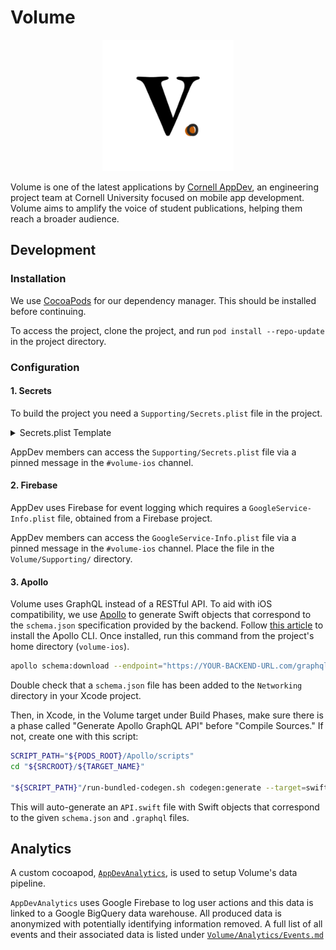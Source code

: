 # Volume

<p align="center"><img src=https://github.com/cuappdev/volume-ios/blob/master/Volume/Assets.xcassets/AppIcon.appiconset/Logo%20%232-1024.png
width=210/></p>

Volume is one of the latest applications by [Cornell AppDev](http://cornellappdev.com), an engineering project team at Cornell University focused on mobile app development. Volume aims to amplify the voice of student publications, helping them reach a broader audience.

## Development

### Installation

We use [CocoaPods](http://cocoapods.org) for our dependency manager. This should be installed before continuing.

To access the project, clone the project, and run `pod install --repo-update` in the project directory.

### Configuration

#### 1. Secrets

To build the project you need a `Supporting/Secrets.plist` file in the project.

<details>
  <summary>Secrets.plist Template</summary>
  
  ```xml
<?xml version="1.0" encoding="UTF-8"?>
<!DOCTYPE plist PUBLIC "-//Apple//DTD PLIST 1.0//EN" "http://www.apple.com/DTDs/PropertyList-1.0.dtd">
<plist version="1.0">
<dict>
  <key>appdev-website</key>
	<string>https://www.cornellappdev.com/</string>
	<key>feedback-form</key>
	<string>YOUR_FEEDBACK_FORM_URL</string>
	<key>graphql-endpoint-production</key>
	<string>YOUR_GRAPHQL_PROD_ENDPOINT</string>
	<key>graphql-endpoint-debug</key>
	<string>YOUR_GRAPHQL_DEBUG_ENDPOINT</string>
	<key>openarticle-url</key>
	<string>YOUR_OPENARTICLE_URL</string>
	<key>announcements-scheme</key>
	<string>YOUR_ANNOUNCEMENTS_SCHEME</string>
	<key>announcements-host</key>
	<string>YOUR_ANNOUNCEMENTS_ENDPOINT_HOST</string>
	<key>announcements-common-path</key>
	<string>/YOUR_ANNOUNCEMENTS_ENDPOINT_COMMON_PATH</string>
	<key>announcements-path</key>
	<string>/YOUR_ANNOUNCEMENTS_ENDPOINT_PATH/</string>
</dict>
</plist>
```
</details>

AppDev members can access the `Supporting/Secrets.plist` file via a pinned message in the `#volume-ios` channel.

#### 2. Firebase

AppDev uses Firebase for event logging which requires a `GoogleService-Info.plist` file, obtained from a Firebase project.

AppDev members can access the `GoogleService-Info.plist` file via a pinned message in the `#volume-ios` channel.
Place the file in the `Volume/Supporting/` directory.

#### 3. Apollo

Volume uses GraphQL instead of a RESTful API. To aid with iOS compatibility, we use [Apollo](apollographql.com) to generate Swift objects that correspond to the `schema.json` specification provided by the backend. Follow [this article](https://www.apollographql.com/docs/devtools/cli/) to install the Apollo CLI. Once installed, run this command from the project's home directory (`volume-ios`). 

```bash
apollo schema:download --endpoint="https://YOUR-BACKEND-URL.com/graphql" Volume/Networking/schema.json
```

Double check that a `schema.json` file has been added to the `Networking` directory in your Xcode project. 

Then, in Xcode, in the Volume target under Build Phases, make sure there is a phase called "Generate Apollo GraphQL API" before "Compile Sources." If not, create one with this script: 

```bash
SCRIPT_PATH="${PODS_ROOT}/Apollo/scripts"
cd "${SRCROOT}/${TARGET_NAME}"

"${SCRIPT_PATH}"/run-bundled-codegen.sh codegen:generate --target=swift --includes=./**/*.graphql --localSchemaFile="Networking/schema.json" Networking/API.swift
```

This will auto-generate an `API.swift` file with Swift objects that correspond to the given `schema.json` and `.graphql` files. 

## Analytics

A custom cocoapod, [`AppDevAnalytics`](https://github.com/cuappdev/analytics-ios), is used to setup Volume's data pipeline.

`AppDevAnalytics` uses Google Firebase to log user actions and this data is linked to a Google BigQuery data warehouse.
All produced data is anonymized with potentially identifying information removed.
A full list of all events and their associated data is listed under [`Volume/Analytics/Events.md`](./Volume/Analytics/Events.md)
